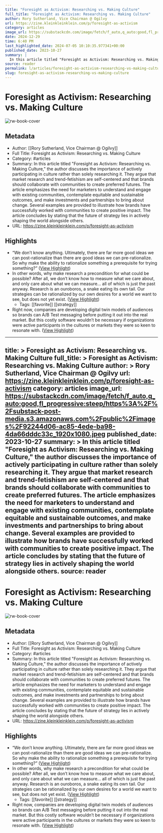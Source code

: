 ```yaml
---
title: "Foresight as Activism: Researching vs. Making Culture"
full_title: "Foresight as Activism: Researching vs. Making Culture"
author: Rory Sutherland, Vice Chairman @ Ogilvy
url: https://zine.kleinkleinklein.com/p/foresight-as-activism
category: articles
image_url: https://substackcdn.com/image/fetch/f_auto,q_auto:good,fl_progressive:steep/https%3A%2F%2Fsubstack-post-media.s3.amazonaws.com%2Fpublic%2Fimages%2F92244d06-ac85-4ede-ba98-4da66dddc33c_1920x1080.jpeg
date: 2024-12-29
time: 6:40 PM
last_highlighted_date: 2024-07-05 10:10:35.977341+00:00
published_date: 2023-10-27
summary: |
  In this article titled "Foresight as Activism: Researching vs. Making Culture," the author discusses the importance of actively participating in culture rather than solely researching it. They argue that market research and trend-fetishism are self-centered and that brands should collaborate with communities to create preferred futures. The article emphasizes the need for marketers to understand and engage with existing communities, contemplate equitable and sustainable outcomes, and make investments and partnerships to bring about change. Several examples are provided to illustrate how brands have successfully worked with communities to create positive impact. The article concludes by stating that the future of strategy lies in actively shaping the world alongside others.
source: reader
permalink: l/articles/foresight-as-activism-researching-vs-making-culture
slug: foresight-as-activism-researching-vs-making-culture
---
```

# Foresight as Activism: Researching vs. Making Culture

![rw-book-cover](https://substackcdn.com/image/fetch/f_auto,q_auto:good,fl_progressive:steep/https%3A%2F%2Fsubstack-post-media.s3.amazonaws.com%2Fpublic%2Fimages%2F92244d06-ac85-4ede-ba98-4da66dddc33c_1920x1080.jpeg)

## Metadata
- Author: [[Rory Sutherland, Vice Chairman @ Ogilvy]]
- Full Title: Foresight as Activism: Researching vs. Making Culture
- Category: #articles
- Summary: In this article titled "Foresight as Activism: Researching vs. Making Culture," the author discusses the importance of actively participating in culture rather than solely researching it. They argue that market research and trend-fetishism are self-centered and that brands should collaborate with communities to create preferred futures. The article emphasizes the need for marketers to understand and engage with existing communities, contemplate equitable and sustainable outcomes, and make investments and partnerships to bring about change. Several examples are provided to illustrate how brands have successfully worked with communities to create positive impact. The article concludes by stating that the future of strategy lies in actively shaping the world alongside others.
- URL: https://zine.kleinkleinklein.com/p/foresight-as-activism

## Highlights
- “We don’t know anything. Ultimately, there are far more good ideas we can post-rationalize than there are good ideas we can pre-rationalize. So why make the ability to rationalize something a prerequisite for trying something?” ([View Highlight](https://read.readwise.io/read/01j19qhazcvq22998evmaavkvd))
- In other words, why make research a precondition for what could be possible? After all, we don’t know how to measure what we care about, and only care about what we can measure… all of which is just the past anyway. Research is an ouroboros, a snake eating its own tail. Our strategies can be rationalized by our own desires for a world we want to see, but does not yet exist. ([View Highlight](https://read.readwise.io/read/01hz7kh3y2fh5fsd2xvsdg80hn))
    - Tags: [[favorite]] [[strategy]] 
- Right now, companies are developing digital twin models of audiences so brands can A/B Test messaging before putting it out into the real market. But this costly software wouldn’t be necessary if organizations were active participants in the cultures or markets they were so keen to resonate with. ([View Highlight](https://read.readwise.io/read/01hz7khtwysmmbtkh4873kb0ds))


---
title: >
  Foresight as Activism: Researching vs. Making Culture
full_title: >
  Foresight as Activism: Researching vs. Making Culture
author: >
  Rory Sutherland, Vice Chairman @ Ogilvy
url: https://zine.kleinkleinklein.com/p/foresight-as-activism
category: articles
image_url: https://substackcdn.com/image/fetch/f_auto,q_auto:good,fl_progressive:steep/https%3A%2F%2Fsubstack-post-media.s3.amazonaws.com%2Fpublic%2Fimages%2F92244d06-ac85-4ede-ba98-4da66dddc33c_1920x1080.jpeg
published_date: 2023-10-27
summary: >
  In this article titled "Foresight as Activism: Researching vs. Making Culture," the author discusses the importance of actively participating in culture rather than solely researching it. They argue that market research and trend-fetishism are self-centered and that brands should collaborate with communities to create preferred futures. The article emphasizes the need for marketers to understand and engage with existing communities, contemplate equitable and sustainable outcomes, and make investments and partnerships to bring about change. Several examples are provided to illustrate how brands have successfully worked with communities to create positive impact. The article concludes by stating that the future of strategy lies in actively shaping the world alongside others.
source: reader
---
# Foresight as Activism: Researching vs. Making Culture

![rw-book-cover](https://substackcdn.com/image/fetch/f_auto,q_auto:good,fl_progressive:steep/https%3A%2F%2Fsubstack-post-media.s3.amazonaws.com%2Fpublic%2Fimages%2F92244d06-ac85-4ede-ba98-4da66dddc33c_1920x1080.jpeg)

## Metadata
- Author: [[Rory Sutherland, Vice Chairman @ Ogilvy]]
- Full Title: Foresight as Activism: Researching vs. Making Culture
- Category: #articles
- Summary: In this article titled "Foresight as Activism: Researching vs. Making Culture," the author discusses the importance of actively participating in culture rather than solely researching it. They argue that market research and trend-fetishism are self-centered and that brands should collaborate with communities to create preferred futures. The article emphasizes the need for marketers to understand and engage with existing communities, contemplate equitable and sustainable outcomes, and make investments and partnerships to bring about change. Several examples are provided to illustrate how brands have successfully worked with communities to create positive impact. The article concludes by stating that the future of strategy lies in actively shaping the world alongside others.
- URL: https://zine.kleinkleinklein.com/p/foresight-as-activism

## Highlights
- “We don’t know anything. Ultimately, there are far more good ideas we can post-rationalize than there are good ideas we can pre-rationalize. So why make the ability to rationalize something a prerequisite for trying something?” ([View Highlight](https://read.readwise.io/read/01j19qhazcvq22998evmaavkvd))
- In other words, why make research a precondition for what could be possible? After all, we don’t know how to measure what we care about, and only care about what we can measure… all of which is just the past anyway. Research is an ouroboros, a snake eating its own tail. Our strategies can be rationalized by our own desires for a world we want to see, but does not yet exist. ([View Highlight](https://read.readwise.io/read/01hz7kh3y2fh5fsd2xvsdg80hn))
    - Tags: [[favorite]] [[strategy]] 
- Right now, companies are developing digital twin models of audiences so brands can A/B Test messaging before putting it out into the real market. But this costly software wouldn’t be necessary if organizations were active participants in the cultures or markets they were so keen to resonate with. ([View Highlight](https://read.readwise.io/read/01hz7khtwysmmbtkh4873kb0ds))



